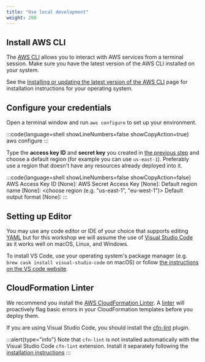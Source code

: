 ```yaml
---
title: "Use local development"
weight: 200
---
```



## Install AWS CLI

The [AWS CLI](https://aws.amazon.com/cli/) allows you to interact with AWS services from a terminal session.
Make sure you have the latest version of the AWS CLI installed on your system.

See the [Installing or updating the latest version of the AWS CLI](https://docs.aws.amazon.com/cli/latest/userguide/getting-started-install.html)
page for installation instructions for your operating system.

## Configure your credentials

Open a terminal window and run `aws configure` to set up your environment.

:::code{language=shell showLineNumbers=false showCopyAction=true}
aws configure
:::

Type the **access key ID** and **secret key** you created in [the previous step](/prerequisites/account) and choose a default region (for example you can use `us-east-1`). Preferably use a region that doesn't have any resources already deployed into it.

:::code{language=shell showLineNumbers=false showCopyAction=false}
AWS Access Key ID [None]: <type key ID here>
AWS Secret Access Key [None]: <type access key>
Default region name [None]: <choose region (e.g. "us-east-1", "eu-west-1")>
Default output format [None]: <leave blank>
:::

## Setting up Editor

You may use any code editor or IDE of your choice that supports editing [YAML](https://yaml.org/) but for this workshop
we will assume the use of [Visual Studio Code](https://code.visualstudio.com/) as it works well on macOS, Linux, and Windows.

To install VS Code, use your operating system's package manager (e.g. `brew cask install visual-studio-code` on macOS)
or follow [the instructions on the VS code website](https://code.visualstudio.com/).

## CloudFormation Linter

We recommend you install the [AWS CloudFormation Linter](https://github.com/aws-cloudformation/cfn-python-lint).
A [linter](https://en.wikipedia.org/wiki/Lint_(software)) will proactively flag basic errors in your CloudFormation templates before you deploy them.

If you are using Visual Studio Code, you should install the [cfn-lint](https://marketplace.visualstudio.com/items?itemName=kddejong.vscode-cfn-lint) plugin.

:::alert{type="info"}
Note that `cfn-lint` is not installed automatically with the Visual Studio Code  `cfn-lint` extension.
Install it separately following the [installation instructions](https://github.com/aws-cloudformation/cfn-python-lint#install)
:::
